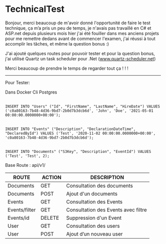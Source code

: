 # TechnicalTest

Bonjour, merci beaucoup de m'avoir donné l'opportunité de faire le test technique, ça m’a pris un peu de temps, je n'avais pas travaillé en C# et ASP.net depuis plusieurs mois hier j'ai été fouiller dans mes anciens projets pour me remettre dedans avant de commencer l'examen, j'ai réussi à tout accomplir les tâches, et même la question bonus :)

J'ai ajouté quelques routes pour pouvoir tester et pour la question bonus, j'ai utilisé Quartz un task scheduler pour .Net (www.quartz-scheduler.net)

Merci beaucoup de prendre le temps de regarder tout ça ! ! !

------------------------------------------------------------------------------------

Pour Tester:

Dans Docker Cli Postgres
<br/>
<br/>

`INSERT INTO "Users" ("Id", "FirstName", "LastName", "HireDate") VALUES ('c0a80163-7b48-4d36-9bd7-2b0d7b3dcb6d', 'John', 'Doe', '2021-05-01 00:00:00.0000000+00:00');`
<br/>
<br/>



`INSERT INTO "Events" ("Description", "DeclarationDateTime", "DeclaredById") VALUES ('Test', '2020-11-02 00:00:00.0000000+00:00', 'c0a80163-7b48-4d36-9bd7-2b0d7b3dcb6d');`
<br/>
<br/>

`INSERT INTO "Documents" ("S3Key", "Description", "EventId") VALUES ('Test', 'Test', 2);`

Base Route : api/v1/

|ROUTE | ACTION | DESCRIPTION |
|------|--------|-------------|
| Documents                | GET        | Consultation des documents                                |
| Documents                | POST       | Ajout d'un documents                                      |
| Events                   | GET        | Consultation des Events                                   |
| Events/filter            | GET        | Consultation des Events avec filtre                       |
| Events/id                | DELETE     | Suppression d'un Event                                    |
| User                     | GET        | Consultation des users                                    |
| User                     | POST       | Ajout d’un nouveau user                                   |
